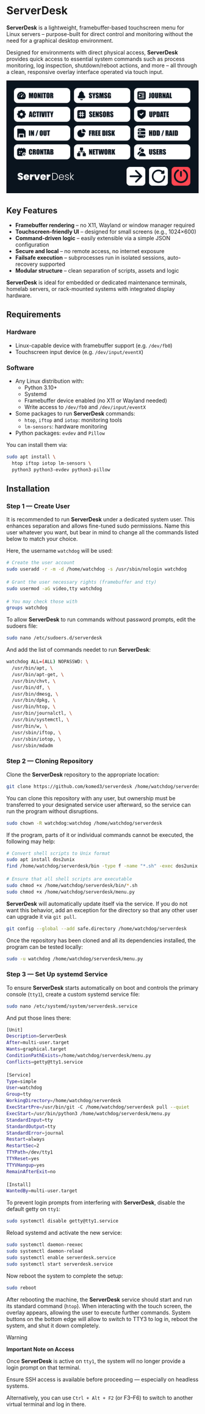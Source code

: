 # ServerDesk

**ServerDesk** is a lightweight, framebuffer-based touchscreen menu for Linux servers – purpose-built for direct control and monitoring without the need for a graphical desktop environment.

Designed for environments with direct physical access, **ServerDesk** provides quick access to essential system commands such as process monitoring, log inspection, shutdown/reboot actions, and more – all through a clean, responsive overlay interface operated via touch input.

![Overlay](./assets/menu.png)

## Key Features

- **Framebuffer rendering** – no X11, Wayland or window manager required
- **Touchscreen-friendly UI** – designed for small screens (e.g., 1024×600)
- **Command-driven logic** – easily extensible via a simple JSON configuration
- **Secure and local** – no remote access, no internet exposure
- **Failsafe execution** – subprocesses run in isolated sessions, auto-recovery supported
- **Modular structure** – clean separation of scripts, assets and logic

**ServerDesk** is ideal for embedded or dedicated maintenance terminals, homelab servers, or rack-mounted systems with integrated display hardware.

## Requirements

### Hardware

- Linux-capable device with framebuffer support (e.g. `/dev/fb0`)
- Touchscreen input device (e.g. `/dev/input/eventX`)

### Software

- Any Linux distribution with:
  - Python 3.10+
  - Systemd
  - Framebuffer device enabled (no X11 or Wayland needed)
  - Write access to `/dev/fb0` and `/dev/input/eventX`
- Some packages to run **ServerDesk** commands:
  - `htop`, `iftop` and `iotop`: monitoring tools
  - `lm-sensors`: hardware monitoring
- Python packages: `evdev` and `Pillow`

You can install them via:

```bash
sudo apt install \
  htop iftop iotop lm-sensors \
  python3 python3-evdev python3-pillow
```

## Installation

### Step 1 — Create User

It is recommended to run **ServerDesk** under a dedicated system user. This enhances separation and allows fine-tuned sudo permissions. Name this user whatever you want, but bear in mind to change all the commands listed below to match your choice.

Here, the username `watchdog` will be used:

```bash
# Create the user account
sudo useradd -r -m -d /home/watchdog -s /usr/sbin/nologin watchdog

# Grant the user necessary rights (framebuffer and tty)
sudo usermod -aG video,tty watchdog

# You may check those with
groups watchdog
```

To allow **ServerDesk** to run commands without password prompts, edit the sudoers file:

```bash
sudo nano /etc/sudoers.d/serverdesk
```

And add the list of commands needet to run **ServerDesk**:

```bash
watchdog ALL=(ALL) NOPASSWD: \
  /usr/bin/apt, \
  /usr/bin/apt-get, \
  /usr/bin/chvt, \
  /usr/bin/df, \
  /usr/bin/dmesg, \
  /usr/bin/dpkg, \
  /usr/bin/htop, \
  /usr/bin/journalctl, \
  /usr/bin/systemctl, \
  /usr/bin/w, \
  /usr/sbin/iftop, \
  /usr/sbin/iotop, \
  /usr/sbin/mdadm
```

### Step 2 — Cloning Repository

Clone the **ServerDesk** repository to the appropriate location:

```bash
git clone https://github.com/komed3/serverdesk /home/watchdog/serverdesk
```

You can clone this repository with any user, but ownership must be transferred to your designated service user afterward, so the service can run the program without disruptions.

```bash
sudo chown -R watchdog:watchdog /home/watchdog/serverdesk
```

If the program, parts of it or individual commands cannot be executed, the following may help:

```bash
# Convert shell scripts to Unix format
sudo apt install dos2unix
find /home/watchdog/serverdesk/bin -type f -name "*.sh" -exec dos2unix {} +

# Ensure that all shell scripts are executable
sudo chmod +x /home/watchdog/serverdesk/bin/*.sh
sudo chmod +x /home/watchdog/serverdesk/menu.py
```

**ServerDesk** will automatically update itself via the service. If you do not want this behavior, add an exception for the directory so that any other user can upgrade it via `git pull`.

```bash
git config --global --add safe.directory /home/watchdog/serverdesk
```

Once the repository has been cloned and all its dependencies installed, the program can be tested locally:

```bash
sudo -u watchdog /home/watchdog/serverdesk/menu.py
```

### Step 3 — Set Up systemd Service

To ensure **ServerDesk** starts automatically on boot and controls the primary console (`tty1`), create a custom systemd service file:

```bash
sudo nano /etc/systemd/system/serverdesk.service
```

And put those lines there:

```bash
[Unit]
Description=ServerDesk
After=multi-user.target
Wants=graphical.target
ConditionPathExists=/home/watchdog/serverdesk/menu.py
Conflicts=getty@tty1.service

[Service]
Type=simple
User=watchdog
Group=tty
WorkingDirectory=/home/watchdog/serverdesk
ExecStartPre=/usr/bin/git -C /home/watchdog/serverdesk pull --quiet
ExecStart=/usr/bin/python3 /home/watchdog/serverdesk/menu.py
StandardInput=tty
StandardOutput=tty
StandardError=journal
Restart=always
RestartSec=2
TTYPath=/dev/tty1
TTYReset=yes
TTYVHangup=yes
RemainAfterExit=no

[Install]
WantedBy=multi-user.target
```

To prevent login prompts from interfering with **ServerDesk**, disable the default getty on `tty1`:

```bash
sudo systemctl disable getty@tty1.service
```

Reload systemd and activate the new service:

```bash
sudo systemctl daemon-reexec
sudo systemctl daemon-reload
sudo systemctl enable serverdesk.service
sudo systemctl start serverdesk.service
```

Now reboot the system to complete the setup:

```bash
sudo reboot
```

After rebooting the machine, the **ServerDesk** service should start and run its standard command (`htop`). When interacting with the touch screen, the overlay appears, allowing the user to execute further commands. System buttons on the bottom edge will allow to switch to TTY3 to log in, reboot the system, and shut it down completely.

> [!WARNING]
> **Important Note on Access**
>
> Once **ServerDesk** is active on `tty1`, the system will no longer provide a login prompt on that terminal.
>
> Ensure SSH access is available before proceeding — especially on headless systems.
>
> Alternatively, you can use `Ctrl + Alt + F2` (or F3–F6) to switch to another virtual terminal and log in there.

